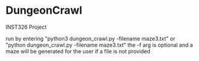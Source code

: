 # DungeonCrawl
INST326 Project

run by entering "python3 dungeon_crawl.py -filename maze3.txt"
or "python dungeon_crawl.py -filename maze3.txt"
the -f arg is optional and a maze will be generated for the user if a file is not provided

